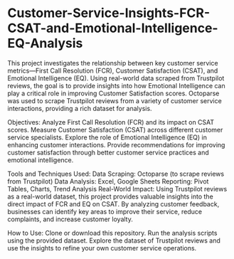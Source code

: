 # Customer-Service-Insights-FCR-CSAT-and-Emotional-Intelligence-EQ-Analysis

This project investigates the relationship between key customer service metrics—First Call Resolution (FCR), Customer Satisfaction (CSAT), and Emotional Intelligence (EQ). Using real-world data scraped from Trustpilot reviews, the goal is to provide insights into how Emotional Intelligence can play a critical role in improving Customer Satisfaction scores.
Octoparse was used to scrape Trustpilot reviews from a variety of customer service interactions, providing a rich dataset for analysis.

Objectives:
Analyze First Call Resolution (FCR) and its impact on CSAT scores.
Measure Customer Satisfaction (CSAT) across different customer service specialists.
Explore the role of Emotional Intelligence (EQ) in enhancing customer interactions.
Provide recommendations for improving customer satisfaction through better customer service practices and emotional intelligence.

Tools and Techniques Used:
Data Scraping: Octoparse (to scrape reviews from Trustpilot)
Data Analysis: Excel, Google Sheets
Reporting: Pivot Tables, Charts, Trend Analysis
Real-World Impact:
Using Trustpilot reviews as a real-world dataset, this project provides valuable insights into the direct impact of FCR and EQ on CSAT. By analyzing customer feedback, businesses can identify key areas to improve their service, reduce complaints, and increase customer loyalty.

How to Use:
Clone or download this repository.
Run the analysis scripts using the provided dataset.
Explore the dataset of Trustpilot reviews and use the insights to refine your own customer service operations.
